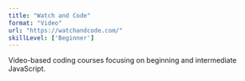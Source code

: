 ```yaml
---
title: "Watch and Code"
format: "Video"
url: "https://watchandcode.com/"
skillLevel: ['Beginner']
---
```


Video-based coding courses focusing on beginning and intermediate JavaScript.
